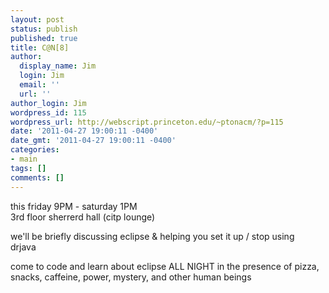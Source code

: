 ```yaml
---
layout: post
status: publish
published: true
title: C@N[8]
author:
  display_name: Jim
  login: Jim
  email: ''
  url: ''
author_login: Jim
wordpress_id: 115
wordpress_url: http://webscript.princeton.edu/~ptonacm/?p=115
date: '2011-04-27 19:00:11 -0400'
date_gmt: '2011-04-27 19:00:11 -0400'
categories:
- main
tags: []
comments: []
---
```

<p>this friday 9PM - saturday 1PM<br />
3rd floor sherrerd hall (citp lounge)</p>
<p>we'll be briefly discussing eclipse &amp; helping you set it up / stop using<br />
drjava</p>
<p>come to code and learn about eclipse ALL NIGHT in the presence of pizza,<br />
snacks, caffeine, power, mystery, and other human beings</p>
